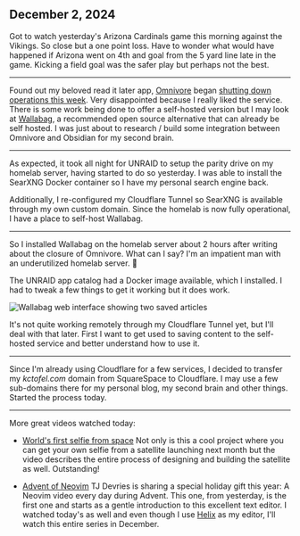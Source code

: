 ## December 2, 2024

Got to watch yesterday's Arizona Cardinals game this morning against the Vikings. So close but a one point loss. Have to wonder what would have happened if Arizona went on 4th and goal from the 5 yard line late in the game. Kicking a field goal was the safer play but perhaps not the best.

---

Found out my beloved read it later app, [Omnivore](https://omnivore.app/home) began [shutting down operations this week](https://blog.omnivore.app/p/details-on-omnivore-shutting-down). Very disappointed because I really liked the service. There is some work being done to offer a self-hosted version but I may look at [Wallabag](https://wallabag.org/), a recommended open source alternative that can already be self hosted. I was just about to research / build some integration between Omnivore and Obsidian for my second brain. 

---

As expected, it took all night for UNRAID to setup the parity drive on my homelab server, having started to do so yesterday. I was able to install the SearXNG Docker container so I have my personal search engine back. 

Additionally, I re-configured my Cloudflare Tunnel so SearXNG is available through my own custom domain. Since the homelab is now fully operational, I have a place to self-host Wallabag.

---

So I installed Wallabag on the homelab server about 2 hours after writing about the closure of Omnivore. What can I say? I'm an impatient man with an underutilized homelab server. 🤣 

The UNRAID app catalog had a Docker image available, which I installed. I had to tweak a few things to get it working but it does work.

![Wallabag web interface showing two saved articles](../../../Images/Wallabag.jpg)

It's not quite working remotely through my Cloudflare Tunnel yet, but I'll deal with that later. First I want to get used to saving content to the self-hosted service and better understand how to use it.

---

Since I'm already using Cloudflare for a few services, I decided to transfer my *kctofel.com* domain from SquareSpace to Cloudflare. I may use a few sub-domains there for my personal blog, my second brain and other things. Started the process today.

---

More great videos watched today:

- [World's first selfie from space](https://youtu.be/6KcV1C1Ui5s?si=X9Eb00qjSX6mkn0e) Not only is this a cool project where you can get your own selfie from a satellite launching next month but the video describes the entire process of designing and building the satellite as well. Outstanding!

- [Advent of Neovim](https://youtu.be/TQn2hJeHQbM?si=rRZGrcHojCxS5yIB) TJ Devries is sharing a special holiday gift this year: A Neovim video every day during Advent. This one, from yesterday, is the first one and starts as a gentle introduction to this excellent text editor. I watched today's as well and even though I use [Helix](https://helix-editor.com/) as my editor, I'll watch this entire series in December. 
